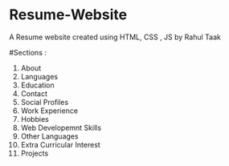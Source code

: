 # Resume-Website
A Resume website created using HTML, CSS , JS by Rahul Taak

#Sections :
1. About
2. Languages
3. Education
4. Contact
5. Social Profiles
6. Work Experience
7. Hobbies
8. Web Developemnt Skills
9. Other Languages
10. Extra Curricular Interest
11. Projects
